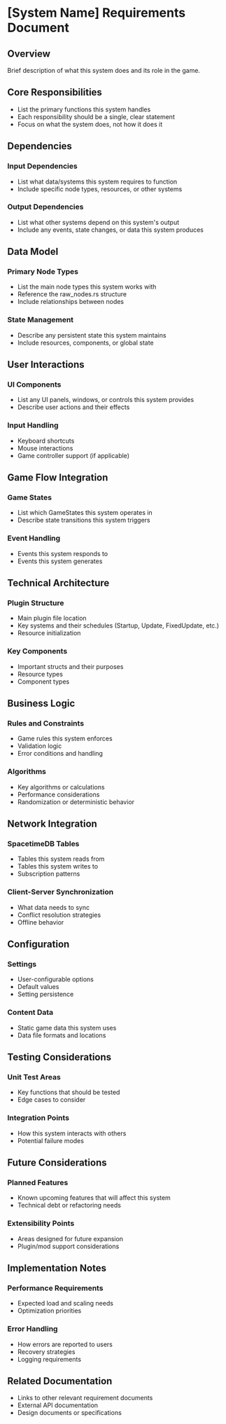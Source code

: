# [System Name] Requirements Document

## Overview
Brief description of what this system does and its role in the game.

## Core Responsibilities
- List the primary functions this system handles
- Each responsibility should be a single, clear statement
- Focus on what the system does, not how it does it

## Dependencies
### Input Dependencies
- List what data/systems this system requires to function
- Include specific node types, resources, or other systems

### Output Dependencies
- List what other systems depend on this system's output
- Include any events, state changes, or data this system produces

## Data Model
### Primary Node Types
- List the main node types this system works with
- Reference the raw_nodes.rs structure
- Include relationships between nodes

### State Management
- Describe any persistent state this system maintains
- Include resources, components, or global state

## User Interactions
### UI Components
- List any UI panels, windows, or controls this system provides
- Describe user actions and their effects

### Input Handling
- Keyboard shortcuts
- Mouse interactions
- Game controller support (if applicable)

## Game Flow Integration
### Game States
- List which GameStates this system operates in
- Describe state transitions this system triggers

### Event Handling
- Events this system responds to
- Events this system generates

## Technical Architecture
### Plugin Structure
- Main plugin file location
- Key systems and their schedules (Startup, Update, FixedUpdate, etc.)
- Resource initialization

### Key Components
- Important structs and their purposes
- Resource types
- Component types

## Business Logic
### Rules and Constraints
- Game rules this system enforces
- Validation logic
- Error conditions and handling

### Algorithms
- Key algorithms or calculations
- Performance considerations
- Randomization or deterministic behavior

## Network Integration
### SpacetimeDB Tables
- Tables this system reads from
- Tables this system writes to
- Subscription patterns

### Client-Server Synchronization
- What data needs to sync
- Conflict resolution strategies
- Offline behavior

## Configuration
### Settings
- User-configurable options
- Default values
- Setting persistence

### Content Data
- Static game data this system uses
- Data file formats and locations

## Testing Considerations
### Unit Test Areas
- Key functions that should be tested
- Edge cases to consider

### Integration Points
- How this system interacts with others
- Potential failure modes

## Future Considerations
### Planned Features
- Known upcoming features that will affect this system
- Technical debt or refactoring needs

### Extensibility Points
- Areas designed for future expansion
- Plugin/mod support considerations

## Implementation Notes
### Performance Requirements
- Expected load and scaling needs
- Optimization priorities

### Error Handling
- How errors are reported to users
- Recovery strategies
- Logging requirements

## Related Documentation
- Links to other relevant requirement documents
- External API documentation
- Design documents or specifications